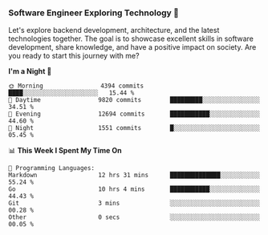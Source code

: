 ### Software Engineer Exploring Technology 🚀 

Let's explore backend development, architecture, and the latest technologies together. The goal is to showcase excellent skills in software development, share knowledge, and have a positive impact on society. Are you ready to start this journey with me?

<!--START_SECTION:waka-->
**I'm a Night 🦉** 

```text
🌞 Morning                4394 commits        ████░░░░░░░░░░░░░░░░░░░░░   15.44 % 
🌆 Daytime                9820 commits        █████████░░░░░░░░░░░░░░░░   34.51 % 
🌃 Evening                12694 commits       ███████████░░░░░░░░░░░░░░   44.60 % 
🌙 Night                  1551 commits        █░░░░░░░░░░░░░░░░░░░░░░░░   05.45 % 
```


📊 **This Week I Spent My Time On** 

```text
💬 Programming Languages: 
Markdown                 12 hrs 31 mins      ██████████████░░░░░░░░░░░   55.24 % 
Go                       10 hrs 4 mins       ███████████░░░░░░░░░░░░░░   44.43 % 
Git                      3 mins              ░░░░░░░░░░░░░░░░░░░░░░░░░   00.28 % 
Other                    0 secs              ░░░░░░░░░░░░░░░░░░░░░░░░░   00.05 % 
```


<!--END_SECTION:waka-->
